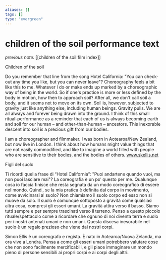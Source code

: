 ```yaml
---
aliases: []
tags: []
type: "evergreen"
---
```


# children of the soil performance text

_previous note:_ [[children of the soil film index]]

Children of the soil

Do you remember that line from the song Hotel California: "You can check-out any time you like, but you can never leave"? Choreography feels a bit like this to me. Whatever I do or make ends up marked by a choreographic way of being in the world. So if one's practice is more or less defined by the body in motion, how then to approach soil? After all, we don't call soil a body, and it seems not to move on its own. Soil is, however, subjected to gravity just like anything else, including human beings. Gravity pulls. We are all always and forever being drawn into the ground. I think of this small ritual-performance as a reminder that each of us is always becoming earth and soil for our human – and other-than-human – ancestors. This inexorable descent into soil is a precious gift from our bodies.

I am a choreographer and filmmaker. I was born in Aotearoa/New Zealand, but now live in London. I think about how humans might value things that are not easily commodified, and like to imagine a world filled with people who are sensitive to their bodies, and the bodies of others. www.skellis.net

Figli del suolo

Ti ricordi quella frase di “Hotel California”: "Puoi andartene quando vuoi, ma non puoi lasciare mai"? La coreografia è un po’ questo per me. Qualunque cosa io faccia finisce che resta segnata da un modo coreografico di essere nel mondo. Quindi, se la mia pratica è definita dal corpo in movimento, come avvicinarsi al suolo? Non chiamiamo il suolo corpo ed esso non si muove da solo. Il suolo è comunque sottoposto a gravità come qualsiasi altra cosa, compresi gli esseri umani. La gravità attira verso il basso. Siamo tutti sempre e per sempre trascinati verso il terreno. Penso a questo piccolo rituale/spettacolo come a ricordare che ognuno di noi diventa terra e suolo per i nostri antenati umani e non umani. Questa discesa inesorabile nel suolo è un regalo prezioso che viene dai nostri corpi.



Simon Ellis è un coreografo e regista. È nato in Aotearoa/Nuova Zelanda, ma ora vive a Londra. Pensa a come gli esseri umani potrebbero valutare cose che non sono facilmente mercificabili, e gli piace immaginare un mondo pieno di persone sensibili ai propri corpi e ai corpi degli altri.




